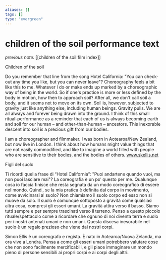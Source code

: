 ```yaml
---
aliases: []
tags: []
type: "evergreen"
---
```


# children of the soil performance text

_previous note:_ [[children of the soil film index]]

Children of the soil

Do you remember that line from the song Hotel California: "You can check-out any time you like, but you can never leave"? Choreography feels a bit like this to me. Whatever I do or make ends up marked by a choreographic way of being in the world. So if one's practice is more or less defined by the body in motion, how then to approach soil? After all, we don't call soil a body, and it seems not to move on its own. Soil is, however, subjected to gravity just like anything else, including human beings. Gravity pulls. We are all always and forever being drawn into the ground. I think of this small ritual-performance as a reminder that each of us is always becoming earth and soil for our human – and other-than-human – ancestors. This inexorable descent into soil is a precious gift from our bodies.

I am a choreographer and filmmaker. I was born in Aotearoa/New Zealand, but now live in London. I think about how humans might value things that are not easily commodified, and like to imagine a world filled with people who are sensitive to their bodies, and the bodies of others. www.skellis.net

Figli del suolo

Ti ricordi quella frase di “Hotel California”: "Puoi andartene quando vuoi, ma non puoi lasciare mai"? La coreografia è un po’ questo per me. Qualunque cosa io faccia finisce che resta segnata da un modo coreografico di essere nel mondo. Quindi, se la mia pratica è definita dal corpo in movimento, come avvicinarsi al suolo? Non chiamiamo il suolo corpo ed esso non si muove da solo. Il suolo è comunque sottoposto a gravità come qualsiasi altra cosa, compresi gli esseri umani. La gravità attira verso il basso. Siamo tutti sempre e per sempre trascinati verso il terreno. Penso a questo piccolo rituale/spettacolo come a ricordare che ognuno di noi diventa terra e suolo per i nostri antenati umani e non umani. Questa discesa inesorabile nel suolo è un regalo prezioso che viene dai nostri corpi.



Simon Ellis è un coreografo e regista. È nato in Aotearoa/Nuova Zelanda, ma ora vive a Londra. Pensa a come gli esseri umani potrebbero valutare cose che non sono facilmente mercificabili, e gli piace immaginare un mondo pieno di persone sensibili ai propri corpi e ai corpi degli altri.




